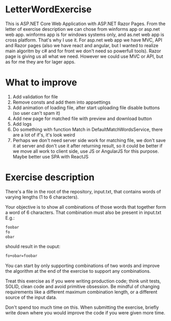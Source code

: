# LetterWordExercise

This is ASP.NET Core Web Application with ASP.NET Razor Pages.
From the letter of exercise description we can chose from winforms app or asp.net web app.
winforms app is for windows systems only, and as.net web app is cross platform. That's why I use it.
For asp.net web app we have MVC, API and Razor pages (also we have react and angular, but I wanted to realize main algoritm by c# and for front we don't need so powerfull tools).
Razor page is giving us all what we need. However we could use MVC or API, but as for me they are for lager apps.

# What to improve

1) Add validation for file
2) Remove consts and add them into appsettings
3) Add animation of loading file, after start uploading file disable buttons (so user can't spam it)
4) Add new page for matched file with preview and download button
5) Add logs
6) Do something with function Match in DefaultMatchWordsService, there are a lot of if's, it's look weird
7) Perhaps we don't need server side work for matching file, we don't save it at server and don't use it after returning result, so it could be better if we move all work to client side, use JS or AngularJS for this purpose. Maybe better use SPA with ReactJS

# Exercise description

There's a file in the root of the repository, input.txt, that contains words of varying lengths (1 to 6 characters).

Your objective is to show all combinations of those words that together form a word of 6 characters. That combination must also be present in input.txt
E.g.:

  ```sh
  foobar
  fo
  obar
  ```

should result in the ouput:

  ```sh
  fo+obar=foobar
  ```

You can start by only supporting combinations of two words and improve the algorithm at the end of the exercise to support any combinations.

Treat this exercise as if you were writing production code; think unit tests, SOLID, clean code and avoid primitive obsession. Be mindful of changing requirements like a different maximum combination length, or a different source of the input data.

Don't spend too much time on this. When submitting the exercise, briefly write down where you would improve the code if you were given more time.
